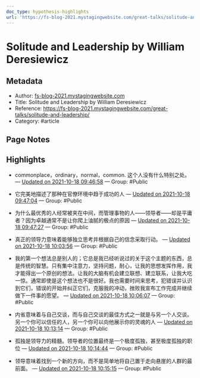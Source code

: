 ```yaml
---
doc_type: hypothesis-highlights
url: 'https://fs-blog-2021.mystagingwebsite.com/great-talks/solitude-and-leadership/'
---
```


# Solitude and Leadership by William Deresiewicz

## Metadata
- Author: [fs-blog-2021.mystagingwebsite.com]()
- Title: Solitude and Leadership by William Deresiewicz
- Reference: https://fs-blog-2021.mystagingwebsite.com/great-talks/solitude-and-leadership/
- Category: #article

## Page Notes
## Highlights
- commonplace，ordinary，normal，common. 这个人没有什么特别之处。 — [Updated on 2021-10-18 09:46:58](https://hyp.is/R-nk5C-1EeyYIitBkerufg/fs-blog-2021.mystagingwebsite.com/great-talks/solitude-and-leadership/) — Group: #Public

- 它完美地描述了那种在官僚环境中趋于成功的人 — [Updated on 2021-10-18 09:47:04](https://hyp.is/S8uYgi-1Eey4bUNclYejag/fs-blog-2021.mystagingwebsite.com/great-talks/solitude-and-leadership/) — Group: #Public

- 为什么最优秀的人经常被夹在中间，而管理事物的人——领导者——却是平庸者？因为卓越通常不是让你爬上油腻的极点的原因 — [Updated on 2021-10-18 09:47:27](https://hyp.is/WXXcpC-1Eey7C-tyAdryxw/fs-blog-2021.mystagingwebsite.com/great-talks/solitude-and-leadership/) — Group: #Public

- 真正的领导力意味着能够独立思考并根据自己的信念采取行动。 — [Updated on 2021-10-18 10:03:56](https://hyp.is/pvb4bC-3Eey7KLv7BbDl2g/fs-blog-2021.mystagingwebsite.com/great-talks/solitude-and-leadership/) — Group: #Public

- 我的第一个想法总是别人的；它总是我已经听说过的关于这个主题的东西，总是传统的智慧。只有集中注意力，坚持问题，耐心，让我的思想发挥作用，我才能得出一个原创的想法。让我的大脑有机会建立联想、建立联系，让我大吃一惊。通常即使是这个想法也不是很好。我也需要时间来思考，犯错误并认识到它们，错误的开始并纠正它们，克服我的冲动，挫败我宣布工作完成并继续做下一件事的愿望。 — [Updated on 2021-10-18 10:06:07](https://hyp.is/9NtSMC-3Eeygo08B7bPo3Q/fs-blog-2021.mystagingwebsite.com/great-talks/solitude-and-leadership/) — Group: #Public

- 内省意味着与自己交谈，而与自己交谈的最佳方式之一就是与另一个人交谈。另一个你可以信任的人，另一个你可以向他展示你的灵魂的人 — [Updated on 2021-10-18 10:13:14](https://hyp.is/84rVdi-4Eey00-f4kIwBUw/fs-blog-2021.mystagingwebsite.com/great-talks/solitude-and-leadership/) — Group: #Public

- 孤独是领导力的精髓。领导者的位置最终是一个极度孤独，甚至极度孤独的职位 — [Updated on 2021-10-18 10:14:44](https://hyp.is/KT9SjC-5EeyDYCvaclpw9g/fs-blog-2021.mystagingwebsite.com/great-talks/solitude-and-leadership/) — Group: #Public

- 领导意味着找到一个新的方向，而不是简单地将自己置于走向悬崖的人群的最前面。 — [Updated on 2021-10-18 10:15:15](https://hyp.is/O2HqVi-5Eey6P1v3fPFZ2A/fs-blog-2021.mystagingwebsite.com/great-talks/solitude-and-leadership/) — Group: #Public



